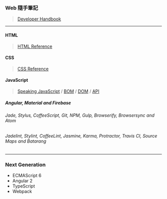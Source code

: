 ### Web 隨手筆記
> [Developer Handbook](http://www.frontendhandbook.com/)

***

#### HTML
> [HTML Reference](https://www.w3.org/TR/html51/index.html)

#### CSS
> [CSS Reference](http://tympanus.net/codrops/css_reference/)

#### JavaScript
> [Speaking JavaScript](http://speakingjs.com/es5/) / [BOM](https://github.com/Shyam-Chen/Web-Cheat-Sheet/blob/master/BOM.md) / [DOM](https://github.com/Shyam-Chen/Web-Cheat-Sheet/blob/master/DOM.md) / [API](https://github.com/Shyam-Chen/Web-Cheat-Sheet/blob/master/API.md)

##### Angular, Material and Firebase
###### Jade, Stylus, CoffeeScript, Git, NPM, Gulp, Browserify, Browsersync and Atom
###### Jadelint, Stylint, CoffeeLint, Jasmine, Karma, Protractor, Travis CI, Source Maps and Batarang

***

### Next Generation
* ECMAScript 6
* Angular 2
* TypeScript
* Webpack
